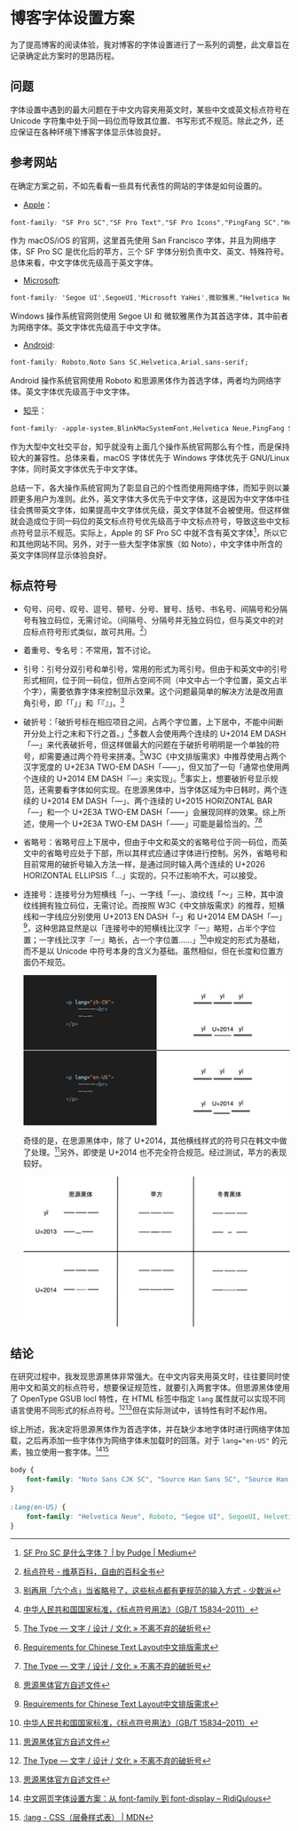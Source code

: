 # 博客字体设置方案

为了提高博客的阅读体验，我对博客的字体设置进行了一系列的调整，此文章旨在记录确定此方案时的思路历程。

<!--more-->

## 问题

字体设置中遇到的最大问题在于中文内容夹用英文时，某些中文或英文标点符号在 Unicode 字符集中处于同一码位而导致其位置、书写形式不规范。除此之外，还应保证在各种环境下博客字体显示体验良好。

## 参考网站

在确定方案之前，不如先看看一些具有代表性的网站的字体是如何设置的。

- [Apple](https://www.apple.com.cn/)：

```css
font-family: "SF Pro SC","SF Pro Text","SF Pro Icons","PingFang SC","Helvetica Neue","Helvetica","Arial",sans-serif;
```

作为 macOS/iOS 的官网，这里首先使用 San Francisco 字体，并且为网络字体，SF Pro SC 是优化后的苹方，三个 SF 字体分别负责中文、英文、特殊符号。总体来看，中文字体优先级高于英文字体。

- [Microsoft](https://www.microsoft.com/zh-cn):

```css
font-family: 'Segoe UI',SegoeUI,'Microsoft YaHei',微软雅黑,"Helvetica Neue",Helvetica,Arial,sans-serif;
```

Windows 操作系统官网则使用 Segoe UI 和 微软雅黑作为其首选字体，其中前者为网络字体。英文字体优先级高于中文字体。

- [Android](https://www.android.com/intl/zh-CN_cn/):

```css
font-family: Roboto,Noto Sans SC,Helvetica,Arial,sans-serif;
```

Android 操作系统官网使用 Roboto 和思源黑体作为首选字体，两者均为网络字体。英文字体优先级高于中文字体。

- [知乎](https://www.zhihu.com)：

```css
font-family: -apple-system,BlinkMacSystemFont,Helvetica Neue,PingFang SC,Microsoft YaHei,Source Han Sans SC,Noto Sans CJK SC,WenQuanYi Micro Hei,sans-serif;
```

作为大型中文社交平台，知乎就没有上面几个操作系统官网那么有个性，而是保持较大的兼容性。总体来看，macOS 字体优先于 Windows 字体优先于 GNU/Linux 字体，同时英文字体优先于中文字体。

总结一下，各大操作系统官网为了彰显自己的个性而使用网络字体，而知乎则以兼顾更多用户为准则。此外，英文字体大多优先于中文字体，这是因为中文字体中往往会携带英文字体，如果提高中文字体优先级，英文字体就不会被使用。但这样做就会造成位于同一码位的英文标点符号优先级高于中文标点符号，导致这些中文标点符号显示不规范。实际上，Apple 的 SF Pro SC 中就不含有英文字体[^1]，所以它和其他网站不同。另外，对于一些大型字体家族（如 Noto），中文字体中所含的英文字体同样显示体验良好。

## 标点符号

- 句号、问号、叹号、逗号、顿号、分号、冒号、括号、书名号、间隔号和分隔号有独立码位，无需讨论。（间隔号、分隔号并无独立码位，但与英文中的对应标点符号形式类似，故可共用。[^2]）
- 着重号、专名号：不常用，暂不讨论。
- 引号：引号分双引号和单引号，常用的形式为弯引号。但由于和英文中的引号形式相同，位于同一码位，但所占空间不同（中文中占一个字位置，英文占半个字），需要依靠字体来控制显示效果。这个问题最简单的解决方法是改用直角引号，即「「」」和「『』」。[^3]
- 破折号：「破折号标在相应项目之间，占两个字位置，上下居中，不能中间断开分处上行之末和下行之首。」[^4]多数人会使用两个连续的 U+2014 EM DASH「—」来代表破折号，但这样做最大的问题在于破折号明明是一个单独的符号，却需要通过两个符号来拼凑。[^5]W3C《中文排版需求》中推荐使用占两个汉字宽度的 U+2E3A TWO-EM DASH「⸺」，但又加了一句「通常也使用两个连续的 U+2014 EM DASH『—』来实现」。[^6]事实上，想要破折号显示规范，还需要看字体如何实现。在思源黑体中，当字体区域为中日韩时，两个连续的 U+2014 EM DASH「—」、两个连续的 U+2015 HORIZONTAL BAR 「―」和一个 U+2E3A TWO-EM DASH「⸺」会展现同样的效果。综上所述，使用一个 U+2E3A TWO-EM DASH「⸺」可能是最恰当的。[^5][^7]
- 省略号：省略号应上下居中，但由于中文和英文的省略号位于同一码位，而英文中的省略号应处于下部，所以其样式应通过字体进行控制。另外，省略号和目前常用的破折号输入方法一样，是通过同时输入两个连续的 U+2026 HORIZONTAL ELLIPSIS「…」实现的，只不过影响不大，可以接受。
- 连接号：连接号分为短横线「–」、一字线「—」、浪纹线「～」三种，其中浪纹线拥有独立码位，无需讨论。而按照 W3C《中文排版需求》的推荐，短横线和一字线应分别使用 U+2013 EN DASH「–」和 U+2014 EM DASH「—」[^6]，这种思路显然是以「连接号中的短横线比汉字『一』略短，占半个字位置；一字线比汉字『一』略长，占一个字位置……」[^4]中规定的形式为基础，而不是以 Unicode 中符号本身的含义为基础。虽然相似，但在长度和位置方面仍不规范。

  ![通过 lang 属性切换思源黑体的显示样式，中文下的 EM DASH 更细更长且上下居中，可以与汉字「一」对齐。](./the-difference-between-chinese-en-dash-and-english-em-dash.webp)

  奇怪的是，在思源黑体中，除了 U+2014，其他横线样式的符号只在韩文中做了处理。[^7]另外，即使是 U+2014 也不完全符合规范。经过测试，苹方的表现较好。

  ![思源黑体、苹方、冬青黑体下 EN DASH 和 EM DASH 的样式比较，苹方和冬青黑体可以做到 EM DASH 比汉字「一」略长。](./the-difference-between-en-dash-and-em-dash-of-three-fonts.webp)

## 结论

在研究过程中，我发现思源黑体非常强大。在中文内容夹用英文时，往往要同时使用中文和英文的标点符号，想要保证规范性，就要引入两套字体。但思源黑体使用了 OpenType GSUB locl 特性，在 HTML 标签中指定 `lang` 属性就可以实现不同语言使用不同形式的标点符号。[^5][^7]但在实际测试中，该特性有时不起作用。

综上所述，我决定将思源黑体作为首选字体，并在缺少本地字体时进行网络字体加载，之后再添加一些字体作为网络字体未加载时的回落。对于 `lang="en-US"` 的元素，独立使用一套字体。[^8][^9]

```css
body {
    font-family: "Noto Sans CJK SC", "Source Han Sans SC", "Source Han Sans CN", "Noto Sans SC", "PingFang SC", "Microsoft YaHei", sans-serif;
}

:lang(en-US) {
    font-family: "Helvetica Neue", Roboto, "Segoe UI", SegoeUI, Helvetica, Arial, sans-serif;
}
```

[^1]: [SF Pro SC 是什么字体？ | by Pudge | Medium](https://pudge1996.medium.com/what-is-sf-pro-sc-b903b828bb50)
[^2]: [标点符号 - 维基百科，自由的百科全书](https://zh.wikipedia.org/wiki/标点符号)
[^3]: [别再用「六个点」当省略号了，这些标点都有更规范的输入方式 - 少数派](https://sspai.com/post/45516)
[^4]: [中华人民共和国国家标准，《标点符号用法》（GB/T 15834–2011）](http://c.gb688.cn/bzgk/gb/showGb?type=online&hcno=22EA6D162E4110E752259661E1A0D0A8)
[^5]: [The Type — 文字 / 设计 / 文化 » 不离不弃的破折号](https://www.thetype.com/2019/03/14918/)
[^6]: [Requirements for Chinese Text Layout中文排版需求](https://www.w3.org/TR/clreq/)
[^7]: [思源黑体官方自述文件](https://raw.githubusercontent.com/adobe-fonts/source-han-sans/release/SourceHanSansReadMe.pdf)
[^8]: [中文网页字体设置方案：从 font-family 到 font-display – RidiQulous](https://ridiqulous.com/chinese-webfont-guide/)
[^9]: [:lang - CSS（层叠样式表） | MDN](https://developer.mozilla.org/zh-CN/docs/Web/CSS/:lang)